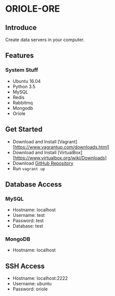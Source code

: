 # ORIOLE-ORE

## Introduce

Create data servers in your computer.

## Features

### System Stuff

- Ubuntu 16.04
- Python 3.5
- MySQL
- Redis
- Rabbitmq
- Mongodb
- Oriole

## Get Started

* Download and Install [Vagrant][https://www.vagrantup.com/downloads.html]
* Download and Install [VirtualBox][https://www.virtualbox.org/wiki/Downloads]
* Download [GitHub Repository](https://github.com/zhouxiaoxiang/oriole-ore)
* Run ``` vagrant up ```

## Database Access

### MySQL 

- Hostname: localhost
- Username: test
- Password: test
- Database: test

### MongoDB

- Hostname: localhost

## SSH Access

- Hostname: localhost:2222
- Username: ubuntu
- Password: oriole
